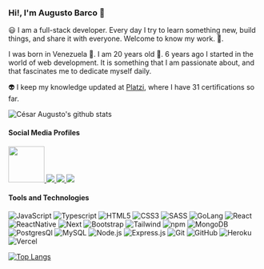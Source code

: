 ### Hi!, I'm **Augusto Barco** 👋

😃 I am a full-stack developer. Every day I try to learn something new, build things, and share it with everyone. Welcome to know my work. 🚀.

I was born in Venezuela 🌄. I am 20 years old 👶. 6 years ago I started in the world of web development. It is something that I am passionate about, and that fascinates me to dedicate myself daily.

👽 I keep my knowledge updated at [Platzi](https://platzi.com/p/AugSync/), where I have 31 certifications so far.

![César Augusto's github stats](https://github-readme-stats.vercel.app/api?username=AugSync&show_icons=true&theme=onedark)

#### **Social Media Profiles**

<a href="https://platzi.com/p/AugSync/">
    <img width="72" src="https://upload.wikimedia.org/wikipedia/commons/3/32/Platzi.jpg" />
</a>
<a href="https://twitter.com/AugSync">
    <img src="https://img.shields.io/badge/Twitter-1DA1F2?style=for-the-badge&logo=twitter&logoColor=white" />
</a>
<a href="https://www.facebook.com/AugSync">
    <img src="https://img.shields.io/badge/Facebook-1877F2?style=for-the-badge&logo=facebook&logoColor=white" />
</a>
<a href="https://www.linkedin.com/in/augsync/">
    <img src="https://img.shields.io/badge/LinkedIn-0077B5?style=for-the-badge&logo=linkedin&logoColor=white" />
</a>

#### **Tools and Technologies**

![JavaScript](https://img.shields.io/badge/-JavaScript-yellow?style=flat-square&logo=javascript&logoColor=white)
![Typescript](https://img.shields.io/badge/-TypeScript-blue?style=flat-square&logo=typescript&logoColor=white)
![HTML5](https://img.shields.io/badge/-HTML5-E34F26?style=flat-square&logo=html5&logoColor=white)
![CSS3](https://img.shields.io/badge/-CSS3-1572B6?style=flat-square&logo=css3)
![SASS](https://img.shields.io/badge/-SASS-white?style=flat-square&logo=sass)
![GoLang](https://img.shields.io/badge/-Go-blue?style=flat-square&logo=go&logoColor=white)
![React](https://img.shields.io/badge/-React-61DAFB?style=flat-square&logo=react&logoColor=black)
![ReactNative](https://img.shields.io/badge/-Native-BDEDFA?style=flat-square&logo=react&logoColor=black)
![Next](https://img.shields.io/badge/-Next-white?style=flat-square&logo=next.js&logoColor=black)
![Bootstrap](https://img.shields.io/badge/-Bootstrap-563D7C?style=flat-square&logo=bootstrap)
![Tailwind](https://img.shields.io/badge/-Tailwind-white?style=flat-square&logo=tailwind-css)
![npm](https://img.shields.io/badge/-NPM-CB3837?style=flat-square&logo=npm&logoColor=white)
![MongoDB](https://img.shields.io/badge/-MongoDB-13aa52?style=flat-square&logo=mongodb&logoColor=white)
![PostgresQl](https://img.shields.io/badge/-PostgresQL-blue?style=flat-square&logo=postgresql&logoColor=white)
![MySQL](https://img.shields.io/badge/-MySQL-blue?style=flat-square&logo=mysql&logoColor=white)
![Node.js](https://img.shields.io/badge/-Nodejs-43853d?style=flat-square&logo=Node.js&logoColor=white)
![Express.js](https://img.shields.io/badge/-Express-gray?style=flat-square&logo=express&logoColor=white)
![Git](https://img.shields.io/badge/-Git-black?style=flat-square&logo=git&logoColor=white)
![GitHub](https://img.shields.io/badge/-GitHub-181717?style=flat-square&logo=github&logoColor=white)
![Heroku](https://img.shields.io/badge/-Heroku-purple?style=flat-square&logo=heroku&logoColor=white)
![Vercel](https://img.shields.io/badge/-Vercel-181717?style=flat-square&logo=vercel&logoColor=white)

[![Top Langs](https://github-readme-stats.vercel.app/api/top-langs/?username=augsync&layout=compact)](https://github.com/augsync/github-readme-stats)
